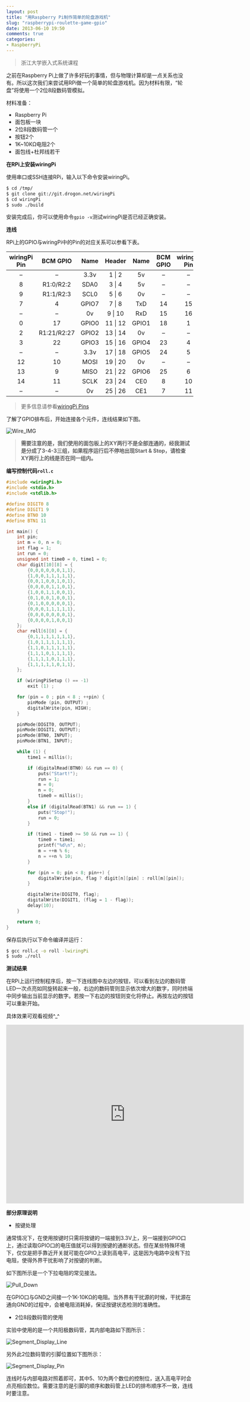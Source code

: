 ```yaml
---
layout: post
title: "用Raspberry Pi制作简单的轮盘游戏机"
slug: "raspberrypi-roulette-game-gpio"
date: 2013-06-10 19:50
comments: true
categories: 
- RaspberryPi
---
```


> 浙江大学嵌入式系统课程

之前在Raspberry Pi上做了许多好玩的事情，但与物理计算却是一点关系也没有。所以这次我们来尝试用RPi做一个简单的轮盘游戏机。因为材料有限，“轮盘”将使用一个2位8段数码管模拟。

材料准备：

- Raspberry Pi
- 面包板一块
- 2位8段数码管一个
- 按钮2个
- 1K~10KΩ电阻2个
- 面包线+杜邦线若干

**在RPi上安装wiringPi**

使用串口或SSH连接RPi，输入以下命令安装wiringPi。

``` bash
$ cd /tmp/
$ git clone git://git.drogon.net/wiringPi
$ cd wiringPi
$ sudo ./build
```

安装完成后，你可以使用命令`gpio -v`测试wiringPi是否已经正确安装。
<!-- more -->
**连线**

RPi上的GPIO与wiringPi中的Pin的对应关系可以参看下表。

| wiringPi Pin | BCM GPIO | Name | Header | Name | BCM GPIO | wiringPi Pin |
| :-: | :-: | :-: | :-: | :-: | :-: | :-: |
| – | – | 3.3v | 1 &#124; 2 | 5v | – | – |
| 8 | R1:0/R2:2 | SDA0 | 3 &#124; 4 | 5v | – | – |
| 9 | R1:1/R2:3 | SCL0 | 5 &#124; 6 | 0v | – | – |
| 7 | 4 | GPIO7 | 7 &#124; 8 | TxD | 14 | 15 |
| – | – | 0v | 9 &#124; 10 | RxD | 15 | 16 |
| 0 | 17 | GPIO0 | 11 &#124; 12 | GPIO1 | 18 | 1 |
| 2 | R1:21/R2:27 | GPIO2 | 13 &#124; 14 | 0v | – | – |
| 3 | 22 | GPIO3 | 15 &#124; 16 | GPIO4 | 23 | 4 |
| – | – | 3.3v | 17 &#124; 18 | GPIO5 | 24 | 5 |
| 12 | 10 | MOSI | 19 &#124; 20 | 0v | – | – |
| 13 | 9 | MISO | 21 &#124; 22 | GPIO6 | 25 | 6 |
| 14 | 11 | SCLK | 23 &#124; 24 | CE0 | 8 | 10 |
| – | – | 0v | 25 &#124; 26 | CE1 | 7 | 11 |

> 更多信息请参看[wiringPi Pins](https://projects.drogon.net/raspberry-pi/wiringpi/pins/)

了解了GPIO排布后，开始连接各个元件，连线结果如下图。

![Wire_IMG](http://img.nilennoct.com/wp-content/uploads/2013/06/Rolb.png)

> **需要注意的是，我们使用的面包板上的XY两行不是全部连通的，经我测试是分成了3-4-3三组，如果程序运行后不停地出现Start & Stop，请检查XY两行上的线是否在同一组内。**

**编写控制代码`roll.c`**

``` c roll.c
#include <wiringPi.h>
#include <stdio.h>
#include <stdlib.h>

#define DIGIT0 8
#define DIGIT1 9
#define BTN0 10
#define BTN1 11

int main() {
    int pin;
    int m = 0, n = 0;
    int flag = 1;
    int run = 0;
    unsigned int time0 = 0, time1 = 0;
    char digit[10][8] = {
        {0,0,0,0,0,0,1,1},
        {1,0,0,1,1,1,1,1},
        {0,0,1,0,0,1,0,1},
        {0,0,0,0,1,1,0,1},
        {1,0,0,1,1,0,0,1},
        {0,1,0,0,1,0,0,1},
        {0,1,0,0,0,0,0,1},
        {0,0,0,1,1,1,1,1},
        {0,0,0,0,0,0,0,1},
        {0,0,0,0,1,0,0,1}
    };
    char roll[6][8] = {
        {0,1,1,1,1,1,1,1},
        {1,0,1,1,1,1,1,1},
        {1,1,0,1,1,1,1,1},
        {1,1,1,0,1,1,1,1},
        {1,1,1,1,0,1,1,1},
        {1,1,1,1,1,0,1,1},
    };

    if (wiringPiSetup () == -1)
        exit (1) ;

    for (pin = 0 ; pin < 8 ; ++pin) {
        pinMode (pin, OUTPUT) ;
        digitalWrite(pin, HIGH);
    }

    pinMode(DIGIT0, OUTPUT);
    pinMode(DIGIT1, OUTPUT);
    pinMode(BTN0, INPUT);
    pinMode(BTN1, INPUT);

    while (1) {
        time1 = millis();

        if (digitalRead(BTN0) && run == 0) {
            puts("Start!");
            run = 1;
            m = 0;
            n = 0;
            time0 = millis();
        }
        else if (digitalRead(BTN1) && run == 1) {
            puts("Stop!");
            run = 0;
        }

        if (time1 - time0 >= 50 && run == 1) {
            time0 = time1;
            printf("%d\n", n);
            m = ++m % 6;
            n = ++n % 10;
        }

        for (pin = 0; pin < 8; pin++) {
            digitalWrite(pin, flag ? digit[n][pin] : roll[m][pin]);
        }

        digitalWrite(DIGIT0, flag);
        digitalWrite(DIGIT1, (flag = 1 - flag));
        delay(10);
    }

    return 0;
}
```

保存后执行以下命令编译并运行：

``` bash
$ gcc roll.c -o roll -lwiringPi
$ sudo ./roll
```

**测试结果**

在RPi上运行控制程序后，按一下连线图中左边的按钮，可以看到左边的数码管LED一次点亮如同旋转起来一般，右边的数码管则显示依次增大的数字，同时终端中同步输出当前显示的数字。若按一下右边的按钮则变化将停止。再按左边的按钮可以重新开始。

具体效果可观看视频^_^

<iframe height=480 width=640 src="http://player.youku.com/embed/XNTY5MTQ1ODg4" frameborder=0 allowfullscreen></iframe>

**部分原理说明**

- 按键处理

通常情况下，在使用按键时只需将按键的一端接到3.3V上，另一端接到GPIO口上，通过读取GPIO口的电压值就可以得到按键的通断状态。但在某些特殊环境下，仅仅是把手靠近开关就可能在GPIO上读到高电平，这是因为电路中没有下拉电阻，使得外界干扰影响了对按键的判断。

如下图所示是一个下拉电阻的常见接法。

![Pull_Down](http://img.nilennoct.com/wp-content/uploads/2013/06/btn_pull_down.png)

在GPIO口与GND之间接一个1K-10KΩ的电阻。当外界有干扰源的时候，干扰源在通向GND的过程中，会被电阻消耗掉，保证按键状态检测的准确性。

- 2位8段数码管的使用

实验中使用的是一个共阳极数码管，其内部电路如下图所示：

![Segment_Display_Line](http://img.nilennoct.com/wp-content/uploads/2013/06/dgt_sgmt_line.png)

另外此2位数码管的引脚位置如下图所示：

![Segment_Display_Pin](http://img.nilennoct.com/wp-content/uploads/2013/06/dgt_sgmt_pin.png)

连线时与内部电路对照着即可，其中5、10为两个数位的控制位，送入高电平时会点亮相应数位。需要注意的是引脚的顺序和数码管上LED的排布顺序不一致，连线时要注意。